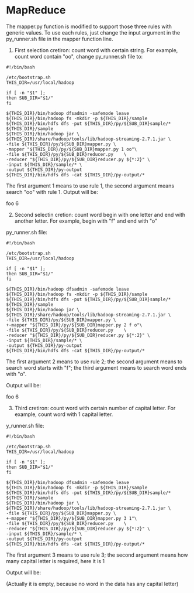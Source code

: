 # MapReduce

The mapper.py function is modified to support those three rules with generic values. To use each rules, just change the input argument in the py_runner.sh file in the mapper function line.

1. First selection cretiron: count word with certain string. For example, count word contain "oo", change py_runner.sh file to:

```
#!/bin/bash

/etc/bootstrap.sh
THIS_DIR=/usr/local/hadoop

if [ -n "$1" ];
then SUB_DIR="$1/" 
fi

${THIS_DIR}/bin/hadoop dfsadmin -safemode leave
${THIS_DIR}/bin/hadoop fs -mkdir -p ${THIS_DIR}/sample
${THIS_DIR}/bin/hdfs dfs -put ${THIS_DIR}/py/${SUB_DIR}sample/* ${THIS_DIR}/sample
${THIS_DIR}/bin/hadoop jar \
${THIS_DIR}/share/hadoop/tools/lib/hadoop-streaming-2.7.1.jar \
-file ${THIS_DIR}/py/${SUB_DIR}mapper.py \
-mapper "${THIS_DIR}/py/${SUB_DIR}mapper.py 1 oo"\
-file ${THIS_DIR}/py/${SUB_DIR}reducer.py    \
-reducer "${THIS_DIR}/py/${SUB_DIR}reducer.py ${*:2}" \
-input ${THIS_DIR}/sample/* \
-output ${THIS_DIR}/py-output
${THIS_DIR}/bin/hdfs dfs -cat ${THIS_DIR}/py-output/*
```
The first argument 1 means to use rule 1, the second argument means search "oo" with rule 1. Output will be:

foo 6

2. Second selectin cretion: count word begin with one letter and end with another letter. For example, begin with "f" and end with "o"

py_runner.sh file:

```
#!/bin/bash

/etc/bootstrap.sh
THIS_DIR=/usr/local/hadoop

if [ -n "$1" ];
then SUB_DIR="$1/" 
fi

${THIS_DIR}/bin/hadoop dfsadmin -safemode leave
${THIS_DIR}/bin/hadoop fs -mkdir -p ${THIS_DIR}/sample
${THIS_DIR}/bin/hdfs dfs -put ${THIS_DIR}/py/${SUB_DIR}sample/* ${THIS_DIR}/sample
${THIS_DIR}/bin/hadoop jar \
${THIS_DIR}/share/hadoop/tools/lib/hadoop-streaming-2.7.1.jar \
-file ${THIS_DIR}/py/${SUB_DIR}mapper.py \
+-mapper "${THIS_DIR}/py/${SUB_DIR}mapper.py 2 f o"\
-file ${THIS_DIR}/py/${SUB_DIR}reducer.py    \
-reducer "${THIS_DIR}/py/${SUB_DIR}reducer.py ${*:2}" \
-input ${THIS_DIR}/sample/* \
-output ${THIS_DIR}/py-output
${THIS_DIR}/bin/hdfs dfs -cat ${THIS_DIR}/py-output/*
```

The first argument 2 means to use rule 2; 
the second argument means to search word starts with "f";
the third argument means to search word ends with "o". 

Output will be:

foo 6

3. Third cretiron: count word with certain number of capital letter. For example, count word with 1 capital letter.

y_runner.sh file:

```
#!/bin/bash

/etc/bootstrap.sh
THIS_DIR=/usr/local/hadoop

if [ -n "$1" ];
then SUB_DIR="$1/" 
fi

${THIS_DIR}/bin/hadoop dfsadmin -safemode leave
${THIS_DIR}/bin/hadoop fs -mkdir -p ${THIS_DIR}/sample
${THIS_DIR}/bin/hdfs dfs -put ${THIS_DIR}/py/${SUB_DIR}sample/* ${THIS_DIR}/sample
${THIS_DIR}/bin/hadoop jar \
${THIS_DIR}/share/hadoop/tools/lib/hadoop-streaming-2.7.1.jar \
-file ${THIS_DIR}/py/${SUB_DIR}mapper.py \
+-mapper "${THIS_DIR}/py/${SUB_DIR}mapper.py 3 1"\
-file ${THIS_DIR}/py/${SUB_DIR}reducer.py    \
-reducer "${THIS_DIR}/py/${SUB_DIR}reducer.py ${*:2}" \
-input ${THIS_DIR}/sample/* \
-output ${THIS_DIR}/py-output
${THIS_DIR}/bin/hdfs dfs -cat ${THIS_DIR}/py-output/*
```

The first argument 3 means to use rule 3;
the second argument means how many capital letter is required, here it is 1

Output will be:

(Actually it is empty, because no word in the data has any capital letter)
